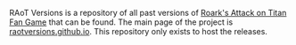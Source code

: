 RAoT Versions is a repository of all past versions of [Roark's Attack on Titan Fan Game](https://gamejolt.com/games/raot/613147) that can be found. The main page of the project is [raotversions.github.io](https://raotversions.github.io/). This repository only exists to host the releases.

<!--
**raotversions/raotversions** is a ✨ _special_ ✨ repository because its `README.md` (this file) appears on your GitHub profile.

Here are some ideas to get you started:

- 🔭 I’m currently working on ...
- 🌱 I’m currently learning ...
- 👯 I’m looking to collaborate on ...
- 🤔 I’m looking for help with ...
- 💬 Ask me about ...
- 📫 How to reach me: ...
- 😄 Pronouns: ...
- ⚡ Fun fact: ...
-->
